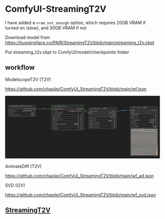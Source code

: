 # ComfyUI-StreamingT2V

I have added a `vram_not_enough` option, which requires 20GB VRAM if turned on (slow), and 30GB VRAM if not

Download model from https://huggingface.co/PAIR/StreamingT2V/blob/main/streaming_t2v.ckpt

Put streaming_t2v.ckpt to ComfyUI/model/checkpoints folder

## workflow

ModelscopeT2V (T2V)

https://github.com/chaojie/ComfyUI_StreamingT2V/blob/main/wf.json

<img src="wf.png" raw=true>

AnimateDiff (T2V)

https://github.com/chaojie/ComfyUI_StreamingT2V/blob/main/wf_ad.json

SVD (I2V)

https://github.com/chaojie/ComfyUI_StreamingT2V/blob/main/wf_svd.json

## [StreamingT2V](https://github.com/Picsart-AI-Research/StreamingT2V)